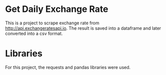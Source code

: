 # Get Daily Exchange Rate 
This is a project to scrape exchange rate from http://api.exchangeratesapi.io. The result is saved into a dataframe and later converted into a csv format.
# Libraries
For this project, the requests and pandas libraries were used.
